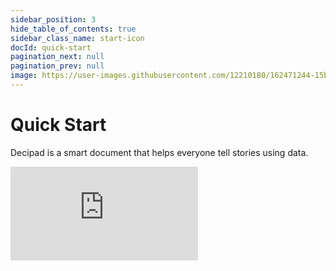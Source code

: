 ```yaml
---
sidebar_position: 3
hide_table_of_contents: true
sidebar_class_name: start-icon
docId: quick-start
pagination_next: null
pagination_prev: null
image: https://user-images.githubusercontent.com/12210180/162471244-15b6b5ba-5ed3-45ee-a6e0-475d1b018053.png
---
```


# Quick Start

Decipad is a smart document that helps everyone tell stories using data.

 <div style={{position: 'relative', paddingBottom: '59.01639344262295%', height: 0}}>
   <iframe src="https://www.loom.com/embed/e18301fb8aa748eca8f7be0ce38c9e6a?sid=726a1216-91e3-4c61-9f55-8190c2ffa632" frameBorder={0} webkitallowfullscreen mozallowfullscreen allowFullScreen style={{position: 'absolute', top: 0, left: 0, width: '100%', height: '100%'}} />
 </div>

<br />

## Start Exploring

import {
newNotebookBadge,
GridContainer,
Card,
} from '@site/src/components/GalleryCards';

<GridContainer>
  <Card title="Templates" notebook="/docs/gallery" description="Notebooks to get you started." />

  <Card title="Videos" notebook="/docs/videos" description="Watch quick videos on all things Decipad." />

  <Card title="Notebooks" notebook="/docs/quick-start/formulas" description="Combine numbers and narrative to share insights on data." />

  <Card title="Formulas" notebook="/docs/quick-start/formulas" description="Create quick calculations people can follow." />

  <Card title="Tables" notebook="/docs/quick-start/tables" description="Organize data and create quick calculations." />

  <Card title="Charts" notebook="/docs/quick-start/charts" description="Create quick visualizations for your data." />

  <Card title="Data Views" notebook="/docs/quick-start/data-views" description="Pivot your data to quickly highlight information." />

  <Card title="Interactive Widgets" notebook="/docs/quick-start/widgets" description="Explore data in real-time and create interactive notebooks." />

  <Card title="Inline Results" notebook="/docs/quick-start/inline-results" description="Explain results and conclusions." />

  <Card title="Data Integrations" notebook="/docs/integrations/basics" description="Quickly import data to analyze and visualize." />
</GridContainer>
